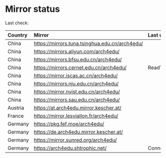 <script src="./time.js"></script>
# Mirror status
Last check: <script type="text/javascript">localize(1758695732.658729);</script>

|Country|Mirror|Last update|
|:------|:-----|:----------|
|China|https://mirrors.tuna.tsinghua.edu.cn/arch4edu/|<script type="text/javascript">localize(1758566404);</script>|
|China|https://mirrors.aliyun.com/arch4edu/|<script type="text/javascript">localize(1758566404);</script>|
|China|https://mirrors.bfsu.edu.cn/arch4edu/|<script type="text/javascript">localize(1758566404);</script>|
|China|https://mirrors.cernet.edu.cn/arch4edu/|ReadTimeout|
|China|https://mirror.iscas.ac.cn/arch4edu/|<script type="text/javascript">localize(1758566404);</script>|
|China|https://mirrors.nju.edu.cn/arch4edu/|<script type="text/javascript">localize(1758566404);</script>|
|China|https://mirror.nyist.edu.cn/arch4edu/|<script type="text/javascript">localize(1758566404);</script>|
|China|https://mirrors.sau.edu.cn/arch4edu/|<script type="text/javascript">localize(1756795646);</script>|
|Austria|https://at.arch4edu.mirror.kescher.at/|<script type="text/javascript">localize(1756104457);</script>|
|France|https://mirror.lesviallon.fr/arch4edu/|<script type="text/javascript">localize(1756709288);</script>|
|Germany|https://pkg.fef.moe/arch4edu/|<script type="text/javascript">localize(1756104457);</script>|
|Germany|https://de.arch4edu.mirror.kescher.at/|<script type="text/javascript">localize(1756104457);</script>|
|Germany|https://mirror.sunred.org/arch4edu/|<script type="text/javascript">localize(1758566404);</script>|
|Germany|https://arch4edu.shtrophic.net/|ConnectionError|

<script src="./tablefilter/tablefilter.js"></script>
<script src="./table.js"></script>
